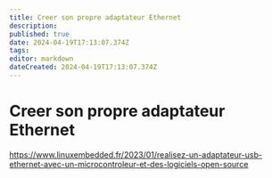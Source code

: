 ```yaml
---
title: Creer son propre adaptateur Ethernet
description: 
published: true
date: 2024-04-19T17:13:07.374Z
tags: 
editor: markdown
dateCreated: 2024-04-19T17:13:07.374Z
---
```


# Creer son propre adaptateur Ethernet

<https://www.linuxembedded.fr/2023/01/realisez-un-adaptateur-usb-ethernet-avec-un-microcontroleur-et-des-logiciels-open-source>
